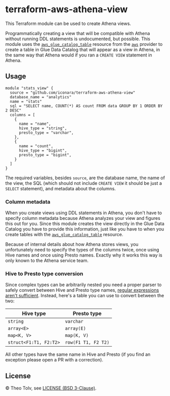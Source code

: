 # terraform-aws-athena-view

This Terraform module can be used to create Athena views.

Programmatically creating a view that will be compatible with Athena without running DDL statements is undocumented, but possible. This module uses the [`aws_glue_catalog_table`][1] resource from the [`aws`](https://registry.terraform.io/providers/hashicorp/aws/latest/docs) provider to create a table in Glue Data Catalog that will appear as a view in Athena, in the same way that Athena would if you ran a `CREATE VIEW` statement in Athena.

## Usage

```hcl
module "stats_view" {
  source = "github.com/iconara/terraform-aws-athena-view"
  database_name = "analytics"
  name = "stats"
  sql = "SELECT name, COUNT(*) AS count FROM data GROUP BY 1 ORDER BY 2 DESC"
  columns = [
    {
      name = "name",
      hive_type = "string",
      presto_type = "varchar",
    },
    {
      name = "count",
      hive_type = "bigint",
      presto_type = "bigint",
    }
  ]
}
```

The required variables, besides `source`, are the database name, the name of the view, the SQL (which should not include `CREATE VIEW` it should be just a `SELECT` statement), and metadata about the columns.

### Column metadata

When you create views using DDL statements in Athena, you don't have to specify column metadata because Athena analyzes your view and figures this out for you. Since this module creates the view directly in the Glue Data Catalog you have to provide this information, just like you have to when you create tables with the [`aws_glue_catalog_table`][1] resource.

Because of internal details about how Athena stores views, you unfortunately need to specify the types of the columns twice, once using Hive names and once using Presto names. Exactly why it works this way is only known to the Athena service team.

### Hive to Presto type conversion

Since complex types can be arbitrarily nested you need a proper parser to safely convert between Hive and Presto type names, [regular expressions aren't sufficient](https://stackoverflow.com/questions/546433/regular-expression-to-match-balanced-parentheses). Instead, here's a table you can use to convert between the two:

Hive type | Presto type
---|---
`string` | `varchar`
`array<E>` | `array(E)`
`map<K, V>` | `map(K, V)`
`struct<F1:T1, F2:T2>` | `row(F1 T1, F2 T2)`

All other types have the same name in Hive and Presto (if you find an exception please open a PR with a correction).

## License

© Theo Tolv, see [LICENSE (BSD 3-Clause)](LICENSE).

  [1]: https://registry.terraform.io/providers/hashicorp/aws/latest/docs/resources/glue_catalog_table
